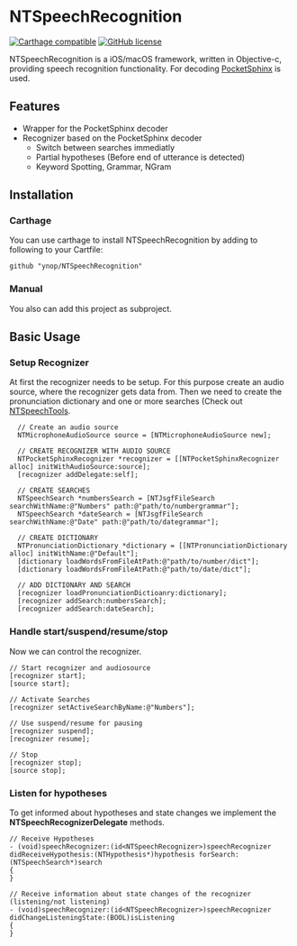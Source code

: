 # NTSpeechRecognition
[![Carthage compatible](https://img.shields.io/badge/Carthage-compatible-4BC51D.svg?style=flat)](https://github.com/Carthage/Carthage) [![GitHub license](https://img.shields.io/badge/license-MIT-lightgrey.svg)](LICENSE)   


NTSpeechRecognition is a iOS/macOS framework, written in Objective-c, providing speech recognition functionality. For decoding [PocketSphinx](http://cmusphinx.sourceforge.net) is used. 

## Features
* Wrapper for the PocketSphinx decoder
* Recognizer based on the PocketSphinx decoder
  * Switch between searches immediatly
  * Partial hypotheses (Before end of utterance is detected)
  * Keyword Spotting, Grammar, NGram

## Installation

### Carthage
You can use carthage to install NTSpeechRecognition by adding to following to your Cartfile:

```
github "ynop/NTSpeechRecognition"
```

### Manual
You also can add this project as subproject.

## Basic Usage

### Setup Recognizer
At first the recognizer needs to be setup. For this purpose create an audio source, where the recognizer gets data from. Then we need to create the pronunciation dictionary and one or more searches (Check out [NTSpeechTools](https://github.com/ynop/NTSpeechTools).

```objc
  // Create an audio source
  NTMicrophoneAudioSource source = [NTMicrophoneAudioSource new];

  // CREATE RECOGNIZER WITH AUDIO SOURCE
  NTPocketSphinxRecognizer *recognizer = [[NTPocketSphinxRecognizer alloc] initWithAudioSource:source];
  [recognizer addDelegate:self];

  // CREATE SEARCHES
  NTSpeechSearch *numbersSearch = [NTJsgfFileSearch searchWithName:@"Numbers" path:@"path/to/numbergrammar"];
  NTSpeechSearch *dateSearch = [NTJsgfFileSearch searchWithName:@"Date" path:@"path/to/dategrammar"];
  
  // CREATE DICTIONARY
  NTPronunciationDictionary *dictionary = [[NTPronunciationDictionary alloc] initWithName:@"Default"];
  [dictionary loadWordsFromFileAtPath:@"path/to/number/dict"];
  [dictionary loadWordsFromFileAtPath:@"path/to/date/dict"];

  // ADD DICTIONARY AND SEARCH
  [recognizer loadPronunciationDictioanry:dictionary];
  [recognizer addSearch:numbersSearch];
  [recognizer addSearch:dateSearch];
```

### Handle start/suspend/resume/stop
Now we can control the recognizer. 

```objc
// Start recognizer and audiosource
[recognizer start];
[source start];

// Activate Searches
[recognizer setActiveSearchByName:@"Numbers"];

// Use suspend/resume for pausing
[recognizer suspend];
[recognizer resume];

// Stop
[recognizer stop];
[source stop];
```

### Listen for hypotheses
To get informed about hypotheses and state changes we implement the **NTSpeechRecognizerDelegate** methods.

```objc
// Receive Hypotheses
- (void)speechRecognizer:(id<NTSpeechRecognizer>)speechRecognizer didReceiveHypothesis:(NTHypothesis*)hypothesis forSearch:(NTSpeechSearch*)search
{
}

// Receive information about state changes of the recognizer (listening/not listening)
- (void)speechRecognizer:(id<NTSpeechRecognizer>)speechRecognizer didChangeListeningState:(BOOL)isListening
{
}
```
